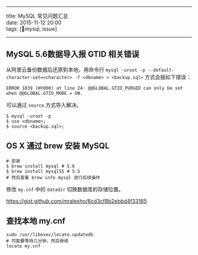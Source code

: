 <hr>
<p>title: MySQL 常见问题汇总<br>
date: 2015-11-12 20:00<br>
tags: [mysql, issue]</p>
<hr>
<h2 id="mysql-5.6数据导入报-gtid-相关错误">MySQL 5.6数据导入报 GTID 相关错误</h2>
<p>从阿里云备份数据后还原到本地，用命令行 <code>mysql -uroot -p --default-character-set=&lt;character&gt; -f &lt;dbname&gt; &lt; &lt;backup.sql&gt;</code> 方式会报如下错误：</p>
<pre class=" language-bash"><code class="prism  language-bash">ERROR <span class="token number">1839</span> <span class="token punctuation">(</span>HY000<span class="token punctuation">)</span> at line <span class="token number">24</span><span class="token punctuation">:</span> @@GLOBAL<span class="token punctuation">.</span>GTID_PURGED can only be <span class="token keyword">set</span> when @@GLOBAL<span class="token punctuation">.</span>GTID_MODE <span class="token operator">=</span> ON<span class="token punctuation">.</span>
</code></pre>
<p>可以通过 <code>source</code> 方式导入解决。</p>
<pre class=" language-bash"><code class="prism  language-bash">$ mysql <span class="token operator">-</span>uroot <span class="token operator">-</span>p
$ use <span class="token operator">&lt;</span>dbname<span class="token operator">&gt;</span><span class="token punctuation">;</span>
$ <span class="token function">source</span> <span class="token operator">&lt;</span>backup<span class="token punctuation">.</span>sql<span class="token operator">&gt;</span><span class="token punctuation">;</span>
</code></pre>
<h2 id="os-x-通过-brew-安装-mysql">OS X 通过 brew 安装 MySQL</h2>
<pre class=" language-bash"><code class="prism  language-bash"><span class="token comment" spellcheck="true"># 安装
</span>$ brew <span class="token function">install</span> mysql <span class="token comment" spellcheck="true"># 5.6
</span>$ brew <span class="token function">install</span> mysql55 <span class="token comment" spellcheck="true"># 5.5
</span><span class="token comment" spellcheck="true"># 然后查看 brew info mysql 进行后续操作
</span></code></pre>
<p>修改 <code>my.cnf</code> 中的 <code>datadir</code> 切换数据库的存储位置。</p>
<p><a href="https://gist.github.com/mralexho/6cd3cf8b2ebbd4f33165">https://gist.github.com/mralexho/6cd3cf8b2ebbd4f33165</a></p>
<h2 id="查找本地-my.cnf">查找本地 my.cnf</h2>
<pre class=" language-bash"><code class="prism  language-bash"><span class="token function">sudo</span> <span class="token operator">/</span>usr<span class="token operator">/</span>libexec<span class="token operator">/</span><span class="token function">locate</span><span class="token punctuation">.</span>updatedb
<span class="token comment" spellcheck="true"># 可能要等待几分钟，然后继续
</span><span class="token function">locate</span> my<span class="token punctuation">.</span>cnf
</code></pre>
